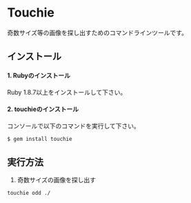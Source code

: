 # Touchie

奇数サイズ等の画像を探し出すためのコマンドラインツールです。

## インストール

#### 1. Rubyのインストール

Ruby 1.8.7以上をインストールして下さい。

#### 2. touchieのインストール

コンソールで以下のコマンドを実行して下さい。

```bash
$ gem install touchie
```

## 実行方法

1. 奇数サイズの画像を探し出す

```bash
touchie odd ./
```
